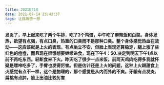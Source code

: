 ```yaml
---
title: 20210714
date: 2021-07-14 23:43:37
tags: 让我再想一想
---
```

#### 发炎了，早上起来吃了两个牛排，吃了3个鸡蛋，中午吃了麻辣鱼和白菜。身体发热，欲望有点强，有点口臭，热重的口臭而不是那种口臭。整个身体感觉热血在流动——这应该就是上火的表现，有点坐立不安，但脸上表现还算稳定，腿上涨了些红色的痘痘，而且现在很饿想要继续进食，现在下午4：50.决定到明天下午1点以前不再吃东西。轻断食来下火。昨天吃了很少一点米饭，前两天鸡肉吃得多我就怀疑是嘌呤吃多了，手臂也发得厉害。但是估计还是上火的问题，这种上火跟甜食上火感觉有点不一样，这个是物理的，那个感觉是从内而外的不爽。牙龈有点发炎，扁桃有点肿，脸上出油比较厉害